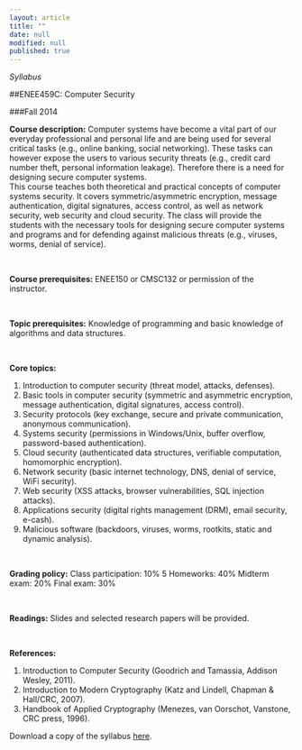 ```yaml
---
layout: article
title: ""
date: null
modified: null
published: true
---
```


*Syllabus*



##ENEE459C: Computer Security

###Fall 2014
<br />

**Course description:**
Computer systems have become a vital part of our everyday professional and personal life and are being used for several critical tasks (e.g., online banking, social networking). These tasks can however expose the users to various security threats (e.g., credit card number theft, personal information leakage). Therefore there is a need for designing secure computer systems.
<br />
This course teaches both theoretical and practical concepts of computer systems security. It covers symmetric/asymmetric encryption, message authentication, digital signatures, access control, as well as network security, web security and cloud security. The class will provide the students with the necessary tools for designing secure computer systems and programs and for defending against malicious threats (e.g., viruses, worms, denial of service).

<br />

**Course prerequisites:**
ENEE150 or CMSC132 or permission of the instructor.

<br />

**Topic prerequisites:**
Knowledge of programming and basic knowledge of algorithms and data structures.

<br />

**Core topics:**

1. Introduction to computer security (threat model, attacks, defenses).
2. Basic tools in computer security (symmetric and asymmetric encryption, message authentication, digital signatures, access control).
3. Security protocols (key exchange, secure and private communication, anonymous communication).
4. Systems security (permissions in Windows/Unix, buffer overflow, password-based authentication).
5. Cloud security (authenticated data structures, verifiable computation, homomorphic encryption).
6. Network security (basic internet technology, DNS, denial of service, WiFi security).
7. Web security (XSS attacks, browser vulnerabilities, SQL injection attacks).
8. Applications security (digital rights management (DRM), email security, e-cash).
9. Malicious software (backdoors, viruses, worms, rootkits, static and dynamic analysis).

<br />

**Grading policy:**
Class participation: 10%
5 Homeworks: 40%
Midterm exam: 20%
Final exam: 30%

<br />

**Readings:**
Slides and selected research papers will be provided.

<br />

**References:**

1. Introduction to Computer Security (Goodrich and Tamassia, Addison Wesley, 2011).
2. Introduction to Modern Cryptography (Katz and Lindell, Chapman & Hall/CRC, 2007).
3. Handbook of Applied Cryptography (Menezes, van Oorschot, Vanstone, CRC press, 1996).

Download a copy of the syllabus [here](http://enee459c.github.io/syllabus/syllabus-ENEE-459-c.pdf).
